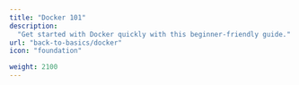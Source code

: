 ```yaml
---
title: "Docker 101"
description:
  "Get started with Docker quickly with this beginner-friendly guide."
url: "back-to-basics/docker"
icon: "foundation"

weight: 2100
---
```

